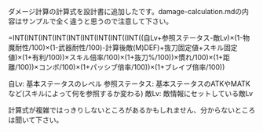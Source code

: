 ダメージ計算の計算式を設計書に追加したです。damage-calculation.mdの内容はサンプルで全く違うと思うので注意して下さい。

=INT(INT(INT(INT(INT(INT(INT(INT((INT((自Lv+参照ステータス-敵Lv)×(1-物魔耐性/100)×(1-武器耐性/100)-計算後敵(M)DEF)+抜刀固定値+スキル固定値)×(1+有利/100))×スキル倍率/100)×(1+抜刀%/100))×慣れ/100)×(1+距離/100))×コンボ/100)×(1+パッシブ倍率/100))×(1+ブレイブ倍率/100))

自Lv: 基本ステータスのレベル
参照ステータス: 基本ステータスのATKやMATKなど(スキルによって何を参照するか変わる)
敵Lv: 敵情報にセットしている敵Lv

計算式が複雑ではっきりしないところがあるかもしれません、分からないところは聞いて下さい。

